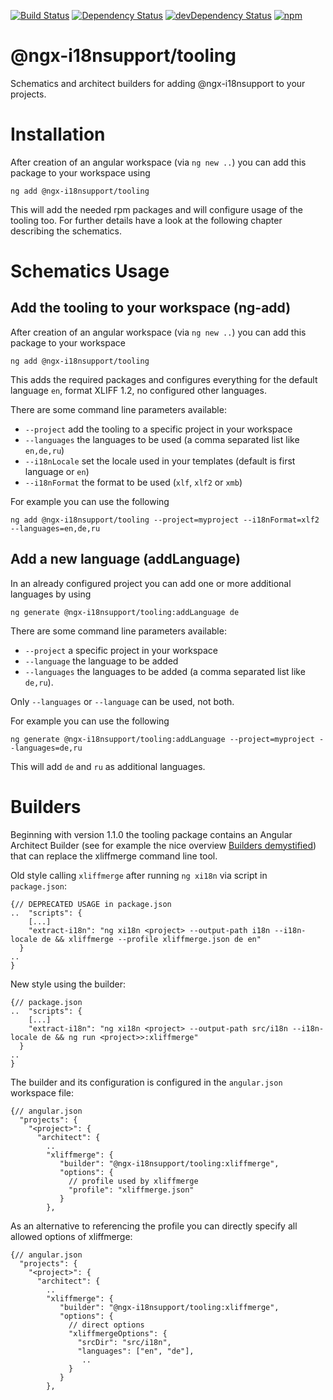 [![Build Status][travis-badge]][travis-badge-url]
[![Dependency Status][david-badge]][david-badge-url]
[![devDependency Status][david-dev-badge]][david-dev-badge-url]
[![npm][npm-badge]][npm-badge-url]

@ngx-i18nsupport/tooling
=========

Schematics and architect builders for adding @ngx-i18nsupport to your projects.

# Installation
After creation of an angular workspace (via `ng new ..`) you can add this package to your workspace using

`ng add @ngx-i18nsupport/tooling`

This will add the needed rpm packages and will configure usage of the tooling too.
For further details have a look at the following chapter describing the schematics.

# Schematics Usage
## Add the tooling to your workspace (ng-add)

After creation of an angular workspace (via `ng new ..`) you can add this package to your workspace

`ng add @ngx-i18nsupport/tooling`

This adds the required packages and configures everything for the default language `en`, format XLIFF 1.2, no configured other languages.

There are some command line parameters available:
- `--project` add the tooling to a specific project in your workspace
- `--languages` the languages to be used (a comma separated list like `en,de,ru`)
- `--i18nLocale` set the locale used in your templates (default is first language or `en`)
- `--i18nFormat` the format to be used (`xlf`, `xlf2` or `xmb`)

For example you can use the following

`ng add @ngx-i18nsupport/tooling --project=myproject --i18nFormat=xlf2 --languages=en,de,ru`

## Add a new language (addLanguage)
In an already configured project you can add one or more additional languages by using

`ng generate @ngx-i18nsupport/tooling:addLanguage de`

There are some command line parameters available:
- `--project` a specific project in your workspace
- `--language` the language to be added
- `--languages` the languages to be added (a comma separated list like `de,ru`).

Only `--languages` or `--language` can be used, not both.

For example you can use the following

`ng generate @ngx-i18nsupport/tooling:addLanguage --project=myproject --languages=de,ru`

This will add `de` and `ru` as additional languages.

# Builders
Beginning with version 1.1.0 the tooling package contains an Angular Architect Builder (see for example the nice overview [Builders demystified](https://medium.com/dailyjs/angular-cli-6-under-the-hood-builders-demystified-f0690ebcf01)) that can replace the xliffmerge command line tool.

Old style calling `xliffmerge` after running `ng xi18n` via script in `package.json`:
```
{// DEPRECATED USAGE in package.json
..  "scripts": {
    [...]
    "extract-i18n": "ng xi18n <project> --output-path i18n --i18n-locale de && xliffmerge --profile xliffmerge.json de en"
  }
..
}
```

New style using the builder:
```
{// package.json
..  "scripts": {
    [...]
    "extract-i18n": "ng xi18n <project> --output-path src/i18n --i18n-locale de && ng run <project>>:xliffmerge"
  }
..
}
```

The builder and its configuration is configured in the `angular.json` workspace file:
```
{// angular.json
  "projects": {
    "<project>": {
      "architect": {
        ..
        "xliffmerge": {
           "builder": "@ngx-i18nsupport/tooling:xliffmerge",
           "options": {
             // profile used by xliffmerge
             "profile": "xliffmerge.json"
           }
        },
```

As an alternative to referencing the profile you can directly specify all allowed options of xliffmerge:
```
{// angular.json
  "projects": {
    "<project>": {
      "architect": {
        ..
        "xliffmerge": {
           "builder": "@ngx-i18nsupport/tooling:xliffmerge",
           "options": {
             // direct options
             "xliffmergeOptions": {
               "srcDir": "src/i18n",
               "languages": ["en", "de"],
                ..
             }
           }
        },
```


[travis-badge]: https://travis-ci.org/martinroob/ngx-i18nsupport.svg?branch=master
[travis-badge-url]: https://travis-ci.org/martinroob/ngx-i18nsupport
[david-badge]: https://david-dm.org/martinroob/ngx-i18nsupport.svg
[david-badge-url]: https://david-dm.org/martinroob/ngx-i18nsupport
[david-dev-badge]: https://david-dm.org/martinroob/ngx-i18nsupport/dev-status.svg
[david-dev-badge-url]: https://david-dm.org/martinroob/ngx-i18nsupport?type=dev
[npm-badge]: https://badge.fury.io/js/%40ngx-i18nsupport%2Ftooling.svg
[npm-badge-url]: https://badge.fury.io/js/%40ngx-i18nsupport%2Ftooling
